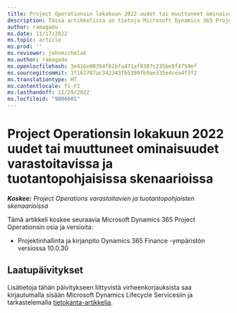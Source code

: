 ```yaml
---
title: Project Operationsin lokakuun 2022 uudet tai muuttuneet ominaisuudet varastoitavissa ja tuotantopohjaisissa skenaarioissa
description: Tässä artikkelissa on tietoja Microsoft Dynamics 365 Project Operationsin varastoivissa ja tuotantoon perustuvissa skenaarioissa lokakuussa 2022 julkaistussa versiossa saatavilla olevista laatupäivityksistä.
author: ramagadu
ms.date: 11/17/2022
ms.topic: article
ms.prod: ''
ms.reviewer: johnmichalak
ms.author: ramagadu
ms.openlocfilehash: 3e416e00394f82bfa471af9307c235be8f4759ef
ms.sourcegitcommit: 1f162707ac342343fb5390fb9ae335e4cea4f3f2
ms.translationtype: HT
ms.contentlocale: fi-FI
ms.lasthandoff: 11/29/2022
ms.locfileid: "9806601"
---
```

# <a name="whats-new-or-changed-in-project-operations-october-2022-for-stockedproduction-based-scenarios"></a>Project Operationsin lokakuun 2022 uudet tai muuttuneet ominaisuudet varastoitavissa ja tuotantopohjaisissa skenaarioissa

_**Koskee:** Project Operations varastoitavien ja tuotantopohjaisten skenaarioissa_

Tämä artikkeli koskee seuraavia Microsoft Dynamics 365 Project Operationsin osia ja versioita:

- Projektinhallinta ja kirjanpito Dynamics 365 Finance -ympäristön versiossa 10.0.30

## <a name="quality-updates"></a>Laatupäivitykset

Lisätietoja tähän päivitykseen liittyvistä virheenkorjauksista saa kirjautumalla sisään Microsoft Dynamics Lifecycle Servicesiin ja tarkastelemalla [tietokanta-artikkelia](https://fix.lcs.dynamics.com/Issue/Details?bugId=745468).